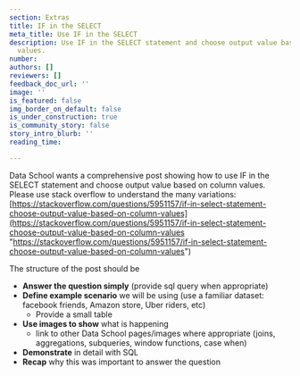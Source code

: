 ```yaml
---
section: Extras
title: IF in the SELECT
meta_title: Use IF in the SELECT
description: Use IF in the SELECT statement and choose output value based on column
  values.
number: 
authors: []
reviewers: []
feedback_doc_url: ''
image: ''
is_featured: false
img_border_on_default: false
is_under_construction: true
is_community_story: false
story_intro_blurb: ''
reading_time: 

---
```

Data School wants a comprehensive post showing how to use IF in the SELECT statement and choose output value based on column values. Please use stack overflow to understand the many variations: [https://stackoverflow.com/questions/5951157/if-in-select-statement-choose-output-value-based-on-column-values](https://stackoverflow.com/questions/5951157/if-in-select-statement-choose-output-value-based-on-column-values "https://stackoverflow.com/questions/5951157/if-in-select-statement-choose-output-value-based-on-column-values")

The structure of the post should be

* **Answer the question simply** (provide sql query when appropriate)
* **Define example scenario** we will be using (use a familiar dataset: facebook friends, Amazon store, Uber riders, etc)
  * Provide a small table
* **Use images to show** what is happening
  * link to other Data School pages/images where appropriate (joins, aggregations, subqueries, window functions, case when)
* **Demonstrate** in detail with SQL
* **Recap** why this was important to answer the question